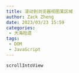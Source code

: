 ```yaml
---
title: 滚动到浏览器视图某区域
author: Zack Zheng
date: 2023/03/23 15:59
categories:
 - 大海拾遗
tags:
 - DOM
 - JavaScript
---
```


`scrollIntoView`
